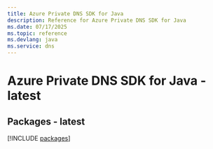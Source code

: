 ```yaml
---
title: Azure Private DNS SDK for Java
description: Reference for Azure Private DNS SDK for Java
ms.date: 07/17/2025
ms.topic: reference
ms.devlang: java
ms.service: dns
---
```

# Azure Private DNS SDK for Java - latest
## Packages - latest
[!INCLUDE [packages](private-dns-index.md)]